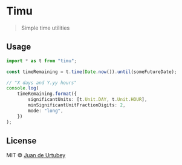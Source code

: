 # Timu

> Simple time utilities

## Usage

```ts
import * as t from "timu";

const timeRemaining = t.time(Date.now()).until(someFutureDate);

// "X days and Y.yy hours"
console.log(
    timeRemaining.format({
        significantUnits: [t.Unit.DAY, t.Unit.HOUR],
        minSignificantUnitFractionDigits: 2,
        mode: "long",
    })
);
```

## License

MIT © [Juan de Urtubey](https://jdeurt.xyz)
